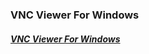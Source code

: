 ### VNC Viewer For Windows   
#### [**_VNC Viewer For Windows_**](https://home.https://home.mycloud.com/action/share/eca60511-ecd9-4559-82e6-83f41d07a289)
